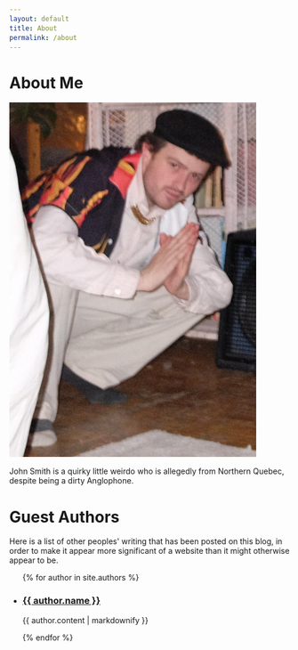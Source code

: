 ```yaml
---
layout: default
title: About
permalink: /about
---
```


# About Me

![The author on a night out spent in.](/assets/images/20220122-0330-001_cropped.JPG)

John Smith is a quirky little weirdo who is allegedly from Northern Quebec, despite being a dirty Anglophone.

# Guest Authors

Here is a list of other peoples' writing that has been posted on this blog, in order to make it appear more significant of a website than it might otherwise appear to be.

<ul>
  {% for author in site.authors %}
    <li>
      <h3><a href="{{ author.url }}">{{ author.name }}</a></h3>
      <p>{{ author.content | markdownify }}</p>
    </li>
  {% endfor %}
</ul>
